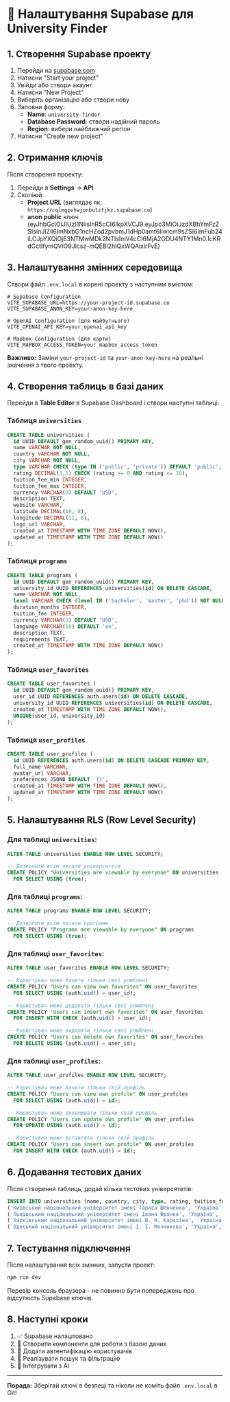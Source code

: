 # 🚀 Налаштування Supabase для University Finder

## 1. Створення Supabase проекту

1. Перейди на [supabase.com](https://supabase.com)
2. Натисни "Start your project"
3. Увійди або створи акаунт
4. Натисни "New Project"
5. Виберіть організацію або створи нову
6. Заповни форму:
   - **Name**: `university-finder`
   - **Database Password**: створи надійний пароль
   - **Region**: вибери найближчий регіон
7. Натисни "Create new project"

## 2. Отримання ключів

Після створення проекту:

1. Перейди в **Settings** → **API**
2. Скопіюй:
   - **Project URL** (виглядає як: `https://cqlmgpvhwjonbutztjkz.supabase.co`)
   - **anon public** ключ (eyJhbGciOiJIUzI1NiIsInR5cCI6IkpXVCJ9.eyJpc3MiOiJzdXBhYmFzZSIsInJlZiI6ImNxbG1ncHZod2pvbmJ1dHp0amt6Iiwicm9sZSI6ImFub24iLCJpYXQiOjE3NTMwMDk2NTIsImV4cCI6MjA2ODU4NTY1Mn0.IcKRdCctIfymQViO9Jlcsz-mQEBi2hlQxWQAixirFvE)

## 3. Налаштування змінних середовища

Створи файл `.env.local` в корені проекту з наступним вмістом:

```env
# Supabase Configuration
VITE_SUPABASE_URL=https://your-project-id.supabase.co
VITE_SUPABASE_ANON_KEY=your-anon-key-here

# OpenAI Configuration (для майбутнього)
VITE_OPENAI_API_KEY=your_openai_api_key

# Mapbox Configuration (для карти)
VITE_MAPBOX_ACCESS_TOKEN=your_mapbox_access_token
```

**Важливо:** Заміни `your-project-id` та `your-anon-key-here` на реальні значення з твого проекту.

## 4. Створення таблиць в базі даних

Перейди в **Table Editor** в Supabase Dashboard і створи наступні таблиці:

### Таблиця `universities`

```sql
CREATE TABLE universities (
  id UUID DEFAULT gen_random_uuid() PRIMARY KEY,
  name VARCHAR NOT NULL,
  country VARCHAR NOT NULL,
  city VARCHAR NOT NULL,
  type VARCHAR CHECK (type IN ('public', 'private')) DEFAULT 'public',
  rating DECIMAL(3,1) CHECK (rating >= 0 AND rating <= 10),
  tuition_fee_min INTEGER,
  tuition_fee_max INTEGER,
  currency VARCHAR(3) DEFAULT 'USD',
  description TEXT,
  website VARCHAR,
  latitude DECIMAL(10, 8),
  longitude DECIMAL(11, 8),
  logo_url VARCHAR,
  created_at TIMESTAMP WITH TIME ZONE DEFAULT NOW(),
  updated_at TIMESTAMP WITH TIME ZONE DEFAULT NOW()
);
```

### Таблиця `programs`

```sql
CREATE TABLE programs (
  id UUID DEFAULT gen_random_uuid() PRIMARY KEY,
  university_id UUID REFERENCES universities(id) ON DELETE CASCADE,
  name VARCHAR NOT NULL,
  level VARCHAR CHECK (level IN ('bachelor', 'master', 'phd')) NOT NULL,
  duration_months INTEGER,
  tuition_fee INTEGER,
  currency VARCHAR(3) DEFAULT 'USD',
  language VARCHAR(10) DEFAULT 'en',
  description TEXT,
  requirements TEXT,
  created_at TIMESTAMP WITH TIME ZONE DEFAULT NOW()
);
```

### Таблиця `user_favorites`

```sql
CREATE TABLE user_favorites (
  id UUID DEFAULT gen_random_uuid() PRIMARY KEY,
  user_id UUID REFERENCES auth.users(id) ON DELETE CASCADE,
  university_id UUID REFERENCES universities(id) ON DELETE CASCADE,
  created_at TIMESTAMP WITH TIME ZONE DEFAULT NOW(),
  UNIQUE(user_id, university_id)
);
```

### Таблиця `user_profiles`

```sql
CREATE TABLE user_profiles (
  id UUID REFERENCES auth.users(id) ON DELETE CASCADE PRIMARY KEY,
  full_name VARCHAR,
  avatar_url VARCHAR,
  preferences JSONB DEFAULT '{}',
  created_at TIMESTAMP WITH TIME ZONE DEFAULT NOW(),
  updated_at TIMESTAMP WITH TIME ZONE DEFAULT NOW()
);
```

## 5. Налаштування RLS (Row Level Security)

### Для таблиці `universities`:
```sql
ALTER TABLE universities ENABLE ROW LEVEL SECURITY;

-- Дозволити всім читати університети
CREATE POLICY "Universities are viewable by everyone" ON universities
  FOR SELECT USING (true);
```

### Для таблиці `programs`:
```sql
ALTER TABLE programs ENABLE ROW LEVEL SECURITY;

-- Дозволити всім читати програми
CREATE POLICY "Programs are viewable by everyone" ON programs
  FOR SELECT USING (true);
```

### Для таблиці `user_favorites`:
```sql
ALTER TABLE user_favorites ENABLE ROW LEVEL SECURITY;

-- Користувач може бачити тільки свої улюблені
CREATE POLICY "Users can view own favorites" ON user_favorites
  FOR SELECT USING (auth.uid() = user_id);

-- Користувач може додавати тільки свої улюблені
CREATE POLICY "Users can insert own favorites" ON user_favorites
  FOR INSERT WITH CHECK (auth.uid() = user_id);

-- Користувач може видаляти тільки свої улюблені
CREATE POLICY "Users can delete own favorites" ON user_favorites
  FOR DELETE USING (auth.uid() = user_id);
```

### Для таблиці `user_profiles`:
```sql
ALTER TABLE user_profiles ENABLE ROW LEVEL SECURITY;

-- Користувач може бачити тільки свій профіль
CREATE POLICY "Users can view own profile" ON user_profiles
  FOR SELECT USING (auth.uid() = id);

-- Користувач може оновлювати тільки свій профіль
CREATE POLICY "Users can update own profile" ON user_profiles
  FOR UPDATE USING (auth.uid() = id);

-- Користувач може вставляти тільки свій профіль
CREATE POLICY "Users can insert own profile" ON user_profiles
  FOR INSERT WITH CHECK (auth.uid() = id);
```

## 6. Додавання тестових даних

Після створення таблиць, додай кілька тестових університетів:

```sql
INSERT INTO universities (name, country, city, type, rating, tuition_fee_min, tuition_fee_max, description, latitude, longitude) VALUES
('Київський національний університет імені Тараса Шевченка', 'Україна', 'Київ', 'public', 8.5, 2000, 5000, 'Один з найстаріших та найпрестижніших університетів України', 50.4501, 30.5234),
('Львівський національний університет імені Івана Франка', 'Україна', 'Львів', 'public', 8.2, 1800, 4500, 'Провідний університет Західної України', 49.8397, 24.0297),
('Харківський національний університет імені В. Н. Каразіна', 'Україна', 'Харків', 'public', 8.0, 1700, 4200, 'Один з найбільших університетів України', 50.0044, 36.2314),
('Одеський національний університет імені І. І. Мечникова', 'Україна', 'Одеса', 'public', 7.8, 1600, 4000, 'Провідний університет Півдня України', 46.4825, 30.7233);
```

## 7. Тестування підключення

Після налаштування всіх змінних, запусти проект:

```bash
npm run dev
```

Перевір консоль браузера - не повинно бути попереджень про відсутність Supabase ключів.

## 8. Наступні кроки

1. ✅ Supabase налаштовано
2. 🔄 Створити компоненти для роботи з базою даних
3. 🔄 Додати автентифікацію користувачів
4. 🔄 Реалізувати пошук та фільтрацію
5. 🔄 Інтегрувати з AI

---

**Порада:** Зберігай ключі в безпеці та ніколи не коміть файл `.env.local` в Git! 